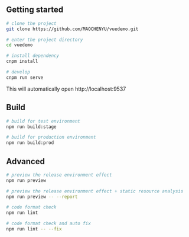 ## Getting started

```bash
# clone the project
git clone https://github.com/MAOCHENYU/vuedemo.git

# enter the project directory
cd vuedemo

# install dependency
cnpm install

# develop
cnpm run serve
```

This will automatically open http://localhost:9537

## Build

```bash
# build for test environment
npm run build:stage

# build for production environment
npm run build:prod
```

## Advanced

```bash
# preview the release environment effect
npm run preview

# preview the release environment effect + static resource analysis
npm run preview -- --report

# code format check
npm run lint

# code format check and auto fix
npm run lint -- --fix
```